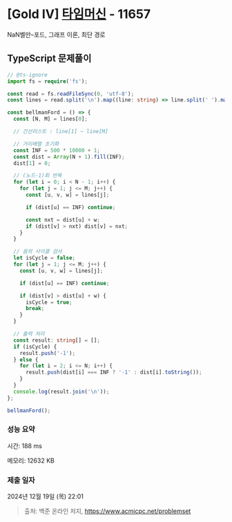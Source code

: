 # [Gold IV] [타임머신](https://www.acmicpc.net/problem/11657) - 11657 

NaN벨만–포드, 그래프 이론, 최단 경로

## TypeScript 문제풀이

```TypeScript
// @ts-ignore
import fs = require('fs');

const read = fs.readFileSync(0, 'utf-8');
const lines = read.split('\n').map((line: string) => line.split(' ').map(Number));

const bellmanFord = () => {
  const [N, M] = lines[0];

  // 간선리스트 : line[1] ~ line[M]

  // 거리배열 초기화
  const INF = 500 * 10000 + 1;
  const dist = Array(N + 1).fill(INF);
  dist[1] = 0;

  // (노드-1)회 반복
  for (let i = 0; i < N - 1; i++) {
    for (let j = 1; j <= M; j++) {
      const [u, v, w] = lines[j];

      if (dist[u] == INF) continue;

      const nxt = dist[u] + w;
      if (dist[v] > nxt) dist[v] = nxt;
    }
  }

  // 음의 사이클 검사
  let isCycle = false;
  for (let j = 1; j <= M; j++) {
    const [u, v, w] = lines[j];

    if (dist[u] == INF) continue;

    if (dist[v] > dist[u] + w) {
      isCycle = true;
      break;
    }
  }

  // 출력 처리
  const result: string[] = [];
  if (isCycle) {
    result.push('-1');
  } else {
    for (let i = 2; i <= N; i++) {
      result.push(dist[i] === INF ? '-1' : dist[i].toString());
    }
  }
  console.log(result.join('\n'));
};

bellmanFord();
```

### 성능 요약

시간: 188 ms

메모리: 12632 KB

### 제출 일자

2024년 12월 19일 (목) 22:01

> 출처: 백준 온라인 저지, https://www.acmicpc.net/problemset 

